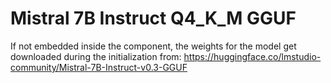 # Mistral 7B Instruct Q4_K_M GGUF

If not embedded inside the component, the weights for the model get downloaded during the initialization from:
https://huggingface.co/lmstudio-community/Mistral-7B-Instruct-v0.3-GGUF
